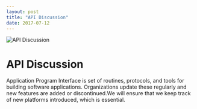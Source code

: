 ```yaml
---
layout: post
title: "API Discussion"
date: 2017-07-12
---
```


![API Discussion](/iosd-events/assets/api_discussion.JPG)

# API Discussion
Application Program Interface is set of routines,
protocols, and tools for building software applications.
Organizations update these regularly and new features
are added or discontinued.We will ensure that we keep
track of new platforms introduced, which is essential.

